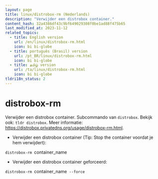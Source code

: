 ```yaml
---
layout: page
title: linux/distrobox-rm (Nederlands)
description: "Verwijder een distrobox container."
content_hash: 32a4386df43c9bf649029308f0be1ad88f475b65
last_modified_at: 2023-11-12
related_topics:
  - title: English version
    url: /en/linux/distrobox-rm.html
    icon: bi bi-globe
  - title: português (Brasil) version
    url: /pt_BR/linux/distrobox-rm.html
    icon: bi bi-globe
  - title: தமிழ் version
    url: /ta/linux/distrobox-rm.html
    icon: bi bi-globe
tldri18n_status: 2
---
```

# distrobox-rm

Verwijder een distrobox container.
Subcommando van `distrobox`. Bekijk ook: `tldr distrobox`.
Meer informatie: <https://distrobox.privatedns.org/usage/distrobox-rm.html>.

- Verwijder een distrobox container (Tip: Stop the container voordat je hem verwijdert):

`distrobox-rm `<span class="tldr-var badge badge-pill bg-dark-lm bg-white-dm text-white-lm text-dark-dm font-weight-bold">container_name</span>

- Verwijder een distrobox container geforceerd:

`distrobox-rm `<span class="tldr-var badge badge-pill bg-dark-lm bg-white-dm text-white-lm text-dark-dm font-weight-bold">container_name</span>` --force`
